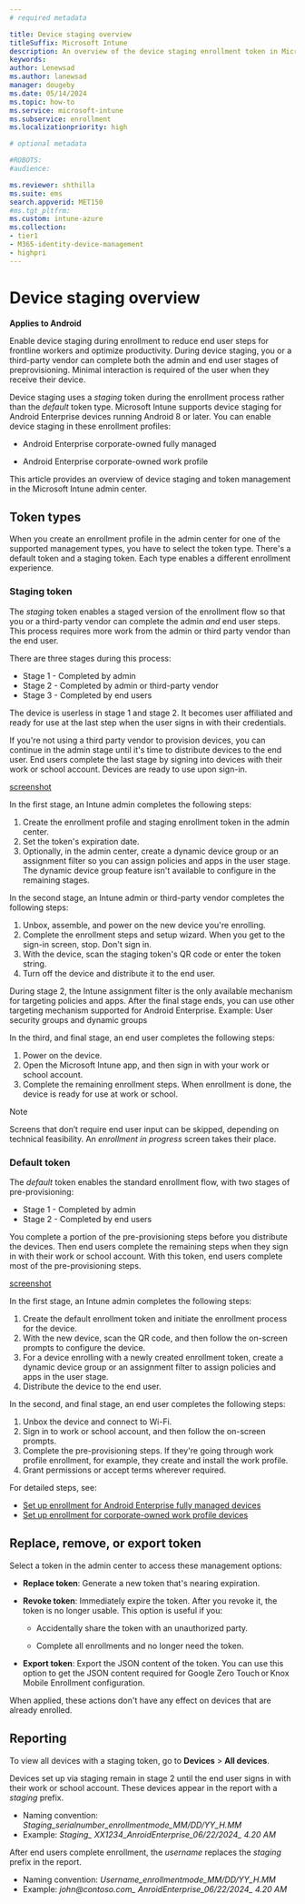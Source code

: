```yaml
---
# required metadata

title: Device staging overview   
titleSuffix: Microsoft Intune
description: An overview of the device staging enrollment token in Microsoft Intune. 
keywords:
author: Lenewsad
ms.author: lanewsad
manager: dougeby
ms.date: 05/14/2024
ms.topic: how-to
ms.service: microsoft-intune
ms.subservice: enrollment
ms.localizationpriority: high

# optional metadata

#ROBOTS:
#audience:

ms.reviewer: shthilla
ms.suite: ems
search.appverid: MET150
#ms.tgt_pltfrm:
ms.custom: intune-azure
ms.collection:
- tier1
- M365-identity-device-management
- highpri
---
```


# Device staging overview   

**Applies to Android**  

Enable device staging during enrollment to reduce end user steps for frontline workers and optimize productivity. During device staging, you or a third-party vendor can complete both the admin and end user stages of preprovisioning. Minimal interaction is required of the user when they receive their device.   

Device staging uses a *staging* token during the enrollment process rather than the *default* token type. Microsoft Intune supports device staging for Android Enterprise devices running Android 8 or later. You can enable device staging in these enrollment profiles:   

* Android Enterprise corporate-owned fully managed  

* Android Enterprise corporate-owned work profile  

This article provides an overview of device staging and token management in the Microsoft Intune admin center. 

## Token types     

When you create an enrollment profile in the admin center for one of the supported management types, you have to select the token type. There's a default token and a staging token. Each type enables a different enrollment experience.  

### Staging token  

The *staging* token enables a staged version of the enrollment flow so that you or a third-party vendor can complete the admin *and* end user steps. This process requires more work from the admin or third party vendor than the end user.

There are three stages during this process:  

-  Stage 1 - Completed by admin 
-  Stage 2 - Completed by admin or third-party vendor 
-  Stage 3 - Completed by end users    

The device is userless in stage 1 and stage 2. It becomes user affiliated and ready for use at the last step when the user signs in with their credentials. 

If you're not using a third party vendor to provision devices, you can continue in the admin stage until it's time to distribute devices to the end user. End users complete the last stage by signing into devices with their work or school account. Devices are ready to use upon sign-in.  

[screenshot]() 

In the first stage, an Intune admin completes the following steps:  

1. Create the enrollment profile and staging enrollment token in the admin center. 
1. Set the token's expiration date. 
1. Optionally, in the admin center, create a dynamic device group or an assignment filter so you can assign policies and apps in the user stage. The dynamic device group feature isn't available to configure in the remaining stages. 

In the second stage, an Intune admin or third-party vendor completes the following steps: 
 
1. Unbox, assemble, and power on the new device you're enrolling.      
1. Complete the enrollment steps and setup wizard. When you get to the sign-in screen, stop. Don't sign in.  
1. With the device, scan the staging token's QR code or enter the token string.  
1. Turn off the device and distribute it to the end user.   

During stage 2, the Intune assignment filter is the only available mechanism for targeting policies and apps. After the final stage ends, you can use other targeting mechanism supported for Android Enterprise. Example: User security groups and dynamic groups 

In the third, and final stage, an end user completes the following steps: 

1. Power on the device.  
1. Open the Microsoft Intune app, and then sign in with your work or school account.   
1. Complete the remaining enrollment steps. When enrollment is done, the device is ready for use at work or school.   

> [!NOTE]
> Screens that don’t require end user input can be skipped, depending on technical feasibility. An *enrollment in progress* screen takes their place.  

### Default token   

The *default* token enables the standard enrollment flow, with two stages of pre-provisioning: 

-  Stage 1 - Completed by admin 
-  Stage 2 - Completed by end users    

You complete a portion of the pre-provisioning steps before you distribute the devices. Then end users complete the remaining steps when they sign in with their work or school account. With this token, end users complete most of the pre-provisioning steps.  

[screenshot]() 

In the first stage, an Intune admin completes the following steps:  

1. Create the default enrollment token and initiate the enrollment process for the device.  
1. With the new device, scan the QR code, and then follow the on-screen prompts to configure the device. 
1. For a device enrolling with a newly created enrollment token, create a dynamic device group or an assignment filter to assign policies and apps in the user stage.  
1. Distribute the device to the end user.   

In the second, and final stage, an end user completes the following steps: 

1. Unbox the device and connect to Wi-Fi.   
1. Sign in to work or school account, and then follow the on-screen prompts.  
1. Complete the pre-provisioning steps. If they're going through work profile enrollment, for example, they create and install the work profile.  
1. Grant permissions or accept terms wherever required. 

For detailed steps, see:
- [Set up enrollment for Android Enterprise fully managed devices]()
- [Set up enrollment for corporate-owned work profile devices]()    

## Replace, remove, or export token  
Select a token in the admin center to access these management options:   

- **Replace token**: Generate a new token that's nearing expiration. 

- **Revoke token**: Immediately expire the token. After you revoke it, the token is no longer usable. This option is useful if you: 

  - Accidentally share the token with an unauthorized party. 

  - Complete all enrollments and no longer need the token. 

- **Export token**: Export the JSON content of the token. You can use this option to get the JSON content required for Google Zero Touch or Knox Mobile Enrollment configuration.  

When applied, these actions don't have any effect on devices that are already enrolled.   

## Reporting   

To view all devices with a staging token, go to **Devices** > **All devices**. 

Devices set up via staging remain in stage 2 until the end user signs in with their work or school account. These devices appear in the report with a *staging* prefix.   

* Naming convention: *Staging_serialnumber_enrollmentmode_MM/DD/YY_H.MM*  
* Example: *Staging_ XX1234_AnroidEnterprise_06/22/2024_ 4.20 AM*   

After end users complete enrollment, the *username* replaces the *staging* prefix in the report. 

* Naming convention: *Username_enrollmentmode_MM/DD/YY_H.MM*  
* Example: *john@contoso.com_ AnroidEnterprise_06/22/2024_ 4.20 AM*   

